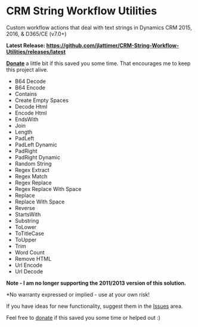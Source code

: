 # CRM String Workflow Utilities
Custom workflow actions that deal with text strings in Dynamics CRM 2015, 2016, & D365/CE (v7.0+)

**Latest Release: https://github.com/jlattimer/CRM-String-Workflow-Utilities/releases/latest**

**[Donate](https://paypal.me/JLattimer)** a little bit if this saved you some time. That encourages me to keep this project alive.

* B64 Decode 
* B64 Encode 
* Contains
* Create Empty Spaces
* Decode Html 
* Encode Html 
* EndsWith
* Join
* Length
* PadLeft
* PadLeft Dynamic
* PadRight
* PadRight Dynamic
* Random String 
* Regex Extract
* Regex Match
* Regex Replace
* Regex Replace With Space
* Replace
* Replace With Space
* Reverse
* StartsWith
* Substring
* ToLower
* ToTitleCase
* ToUpper
* Trim
* Word Count
* Remove HTML 
* Url Encode 
* Url Decode 

**Note - I am no longer supporting the 2011/2013 version of this solution.** 

*No warranty expressed or implied - use at your own risk!

If you have ideas for new functionality, suggest them in the [Issues](https://github.com/jlattimer/CRM-String-Workflow-Utilities/issues) area.

Feel free to [donate](https://paypal.me/JLattimer) if this saved you some time or helped out :)
